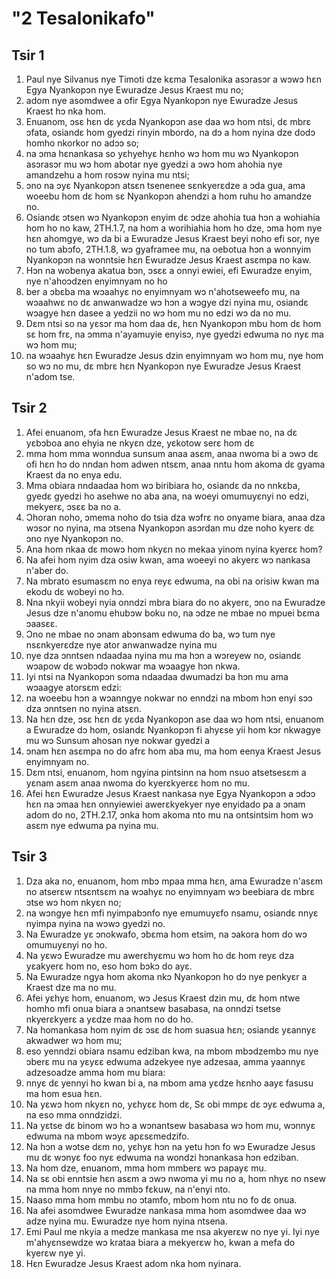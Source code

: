 # "2 Tesalonikafo"

## Tsir 1

1. Paul nye Silvanus nye Timoti dze kɛma Tesalonika asɔrasɔr a wɔwɔ hɛn Egya Nyankopɔn nye Ewuradze Jesus Kraest mu no;
2. adom nye asomdwee a ofir Egya Nyankopɔn nye Ewuradze Jesus Kraest hɔ nka hom.
3. Enuanom, ɔsɛ hɛn dɛ yɛda Nyankopɔn ase daa wɔ hom ntsi, dɛ mbrɛ ɔfata, osiandɛ hom gyedzi rinyin mbordo, na dɔ a hom nyina dze dodɔ homho nkorkor no adɔɔ so;
4. na ɔma hɛnankasa so yɛhyehyɛ hɛnho wɔ hom mu wɔ Nyankopɔn asɔrasɔr mu wɔ hom abotar nye gyedzi a ɔwɔ hom ahohia nye amandzehu a hom rosɔw nyina mu ntsi;
5. ɔno na ɔyɛ Nyankopɔn atsɛn tsenenee sɛnkyerɛdze a ɔda gua, ama woeebu hom dɛ hom sɛ Nyankopɔn ahendzi a hom ruhu ho amandze no.
6. Osiandɛ ɔtsen wɔ Nyankopɔn enyim dɛ ɔdze ahohia tua hɔn a wohiahia hom ho no kaw,
2TH.1.7, na hom a worihiahia hom ho dze, ɔma hom nye hɛn ahomgye, wɔ da bi a Ewuradze Jesus Kraest beyi noho efi sor, nye no tum abɔfo,
2TH.1.8, wɔ gyaframee mu, na oebotua hɔn a wonnyim Nyankopɔn na wonntsie hɛn Ewuradze Jesus Kraest asɛmpa no kaw.
9. Hɔn na wobenya akatua bɔn, ɔsɛɛ a onnyi ewiei, efi Ewuradze enyim, nye n'ahoɔdzen enyimnyam no ho
10. ber a ɔbɛba ma wɔaahyɛ no enyimnyam wɔ n'ahotseweefo mu, na wɔaahwɛ no dɛ anwanwadze wɔ hɔn a wɔgye dzi nyina mu, osiandɛ wɔagye hɛn dasee a yedzii no wɔ hom mu no edzi wɔ da no mu.
11. Dɛm ntsi so na yɛsɔr ma hom daa dɛ, hɛn Nyankopɔn mbu hom dɛ hom sɛ hom frɛ, na ɔmma n'ayamuyie enyisɔ, nye gyedzi edwuma no nyɛ ma wɔ hom mu;
12. na wɔaahyɛ hɛn Ewuradze Jesus dzin enyimnyam wɔ hom mu, nye hom so wɔ no mu, dɛ mbrɛ hɛn Nyankopɔn nye Ewuradze Jesus Kraest n'adom tse.

## Tsir 2

1. Afei enuanom, ɔfa hɛn Ewuradze Jesus Kraest ne mbae no, na dɛ yɛbɔboa ano ehyia ne nkyɛn dze, yɛkotow serɛ hom dɛ
2. mma hom mma wonndua sunsum anaa asɛm, anaa nwoma bi a ɔwɔ dɛ ofi hɛn hɔ do nndan hom adwen ntsɛm, anaa nntu hom akoma dɛ gyama Kraest da no enya edu.
3. Mma obiara nndaadaa hom wɔ biribiara ho, osiandɛ da no nnkɛba, gyedɛ gyedzi ho asehwe no aba ana, na woeyi omumuyɛnyi no edzi, mekyerɛ, ɔsɛɛ ba no a.
4. Ɔhoran noho, ɔmema noho do tsia dza wɔfrɛ no onyame biara, anaa dza wɔsɔr no nyina, ma ɔtsena Nyankopɔn asɔrdan mu dze noho kyerɛ dɛ ɔno nye Nyankopɔn no.
5. Ana hom nkaa dɛ mowɔ hom nkyɛn no mekaa yinom nyina kyerɛɛ hom?
6. Na afei hom nyim dza osiw kwan, ama woeeyi no akyerɛ wɔ nankasa n'aber do.
7. Na mbrato esumasɛm no enya reyɛ edwuma, na obi na orisiw kwan ma ekodu dɛ wobeyi no hɔ.
8. Nna nkyii wobeyi nyia onndzi mbra biara do no akyerɛ, ɔno na Ewuradze Jesus dze n'anomu ehubɔw boku no, na ɔdze ne mbae no mpuei bɛma ɔaasɛɛ.
9. Ɔno ne mbae no ɔnam abɔnsam edwuma do ba, wɔ tum nye nsɛnkyerɛdze nye ator anwanwadze nyina mu
10. nye dza ɔnntsen ndaadaa nyina mu ma hɔn a wɔreyew no, osiandɛ wɔapow dɛ wɔbɔdɔ nokwar ma wɔaagye hɔn nkwa.
11. Iyi ntsi na Nyankopɔn soma ndaadaa dwumadzi ba hɔn mu ama wɔaagye atorsɛm edzi:
12. na woeebu hɔn a wɔanngye nokwar no enndzi na mbom hɔn enyi sɔɔ dza ɔnntsen no nyina atsɛn.
13. Na hɛn dze, ɔsɛ hɛn dɛ yɛda Nyankopɔn ase daa wɔ hom ntsi, enuanom a Ewuradze dɔ hom, osiandɛ Nyankopɔn fi ahyɛse yii hom kɔr nkwagye mu wɔ Sunsum ahosan nye nokwar gyedzi a
14. ɔnam hɛn asɛmpa no do afrɛ hom aba mu, ma hom eenya Kraest Jesus enyimnyam no.
15. Dɛm ntsi, enuanom, hom ngyina pintsinn na hom nsuo atsetsesɛm a yɛnam asɛm anaa nwoma do kyerɛkyerɛɛ hom no mu.
16. Afei hɛn Ewuradze Jesus Kraest nankasa nye Egya Nyankopɔn a ɔdɔɔ hɛn na ɔmaa hɛn onnyiewiei awerɛkyekyer nye enyidado pa a ɔnam adom do no,
2TH.2.17, ɔnka hom akoma nto mu na ontsintsim hom wɔ asɛm nye edwuma pa nyina mu.

## Tsir 3

1. Dza aka no, enuanom, hom mbɔ mpaa mma hɛn, ama Ewuradze n'asɛm no atserɛw ntsɛntsɛm na wɔahyɛ no enyimnyam wɔ beebiara dɛ mbrɛ ɔtse wɔ hom nkyɛn no;
2. na wɔngye hɛn mfi nyimpabɔnfo nye emumuyɛfo nsamu, osiandɛ nnyɛ nyimpa nyina na wɔwɔ gyedzi no.
3. Na Ewuradze yɛ ɔnokwafo, ɔbɛma hom etsim, na ɔakora hom do wɔ omumuyɛnyi no ho.
4. Na yɛwɔ Ewuradze mu awerɛhyɛmu wɔ hom ho dɛ hom reyɛ dza yɛakyerɛ hom no, eso hom bɔkɔ do ayɛ.
5. Na Ewuradze ngya hom akoma nkɔ Nyankopɔn ho dɔ nye penkyɛr a Kraest dze ma no mu.
6. Afei yɛhyɛ hom, enuanom, wɔ Jesus Kraest dzin mu, dɛ hom ntwe homho mfi onua biara a ɔnantsew basabasa, na onndzi tsetse nkyerɛkyerɛ a yɛdze maa hom no do ho.
7. Na homankasa hom nyim dɛ ɔsɛ dɛ hom suasua hɛn; osiandɛ yɛannyɛ akwadwer wɔ hom mu;
8. eso yenndzi obiara nsamu edziban kwa, na mbom mbɔdzembɔ mu nye ɔberɛ mu na yɛyɛɛ edwuma adzekyee nye adzesaa, amma yaannyɛ adzesoadze amma hom mu biara:
9. nnyɛ dɛ yennyi ho kwan bi a, na mbom ama yɛdze hɛnho aayɛ fasusu ma hom esua hɛn.
10. Na yɛwɔ hom nkyɛn no, yɛhyɛɛ hom dɛ, Sɛ obi mmpɛ dɛ ɔyɛ edwuma a, na eso mma onndzidzi.
11. Na yɛtse dɛ binom wɔ hɔ a wɔnantsew basabasa wɔ hom mu, wɔnnyɛ edwuma na mbom wɔyɛ apɛsɛmedzifo.
12. Na hɔn a wɔtse dɛm no, yɛhyɛ hɔn na yetu hɔn fo wɔ Ewuradze Jesus mu dɛ wɔnyɛ foo nyɛ edwuma na wondzi hɔnankasa hɔn edziban.
13. Na hom dze, enuanom, mma hom mmberɛ wɔ papayɛ mu.
14. Na sɛ obi enntsie hɛn asɛm a ɔwɔ nwoma yi mu no a, hom nhyɛ no nsew na mma hom nnye no mmbɔ fɛkuw, na n'enyi nto.
15. Naaso mma hom mmbu no ɔtamfo, mbom hom ntu no fo dɛ onua.
16. Na afei asomdwee Ewuradze nankasa mma hom asomdwee daa wɔ adze nyina mu. Ewuradze nye hom nyina ntsena.
17. Emi Paul me nkyia a medze mankasa me nsa akyerɛw no nye yi. Iyi nye m'ahyɛnsewdze wɔ krataa biara a mekyerɛw ho, kwan a mefa do kyerɛw nye yi.
18. Hɛn Ewuradze Jesus Kraest adom nka hom nyinara.

